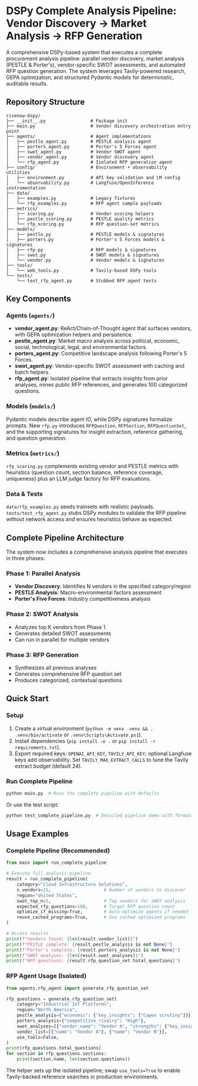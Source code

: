 # DSPy Complete Analysis Pipeline: Vendor Discovery → Market Analysis → RFP Generation

A comprehensive DSPy-based system that executes a complete procurement analysis pipeline: parallel vendor discovery, market analysis (PESTLE & Porter's), vendor-specific SWOT assessments, and automated RFP question generation. The system leverages Tavily-powered research, GEPA optimization, and structured Pydantic models for deterministic, auditable results.

## Repository Structure

```
risenow-dspy/
├── __init__.py                 # Package init
├── main.py                     # Vendor discovery orchestration entry point
├── agents/                     # Agent implementations
│   ├── pestle_agent.py         # PESTLE analysis agent
│   ├── porters_agent.py        # Porter's 5 Forces agent
│   ├── swot_agent.py           # Vendor SWOT agent
│   ├── vendor_agent.py         # Vendor discovery agent
│   └── rfp_agent.py            # Isolated RFP generation agent
├── config/                     # Environment + observability utilities
│   ├── environment.py          # API key validation and LM config
│   └── observability.py        # Langfuse/OpenInference instrumentation
├── data/
│   ├── examples.py             # Legacy fixtures
│   └── rfp_examples.py         # RFP agent sample payloads
├── metrics/
│   ├── scoring.py              # Vendor scoring helpers
│   ├── pestle_scoring.py       # PESTLE quality metrics
│   └── rfp_scoring.py          # RFP question-set metrics
├── models/
│   ├── pestle.py               # PESTLE models & signatures
│   ├── porters.py              # Porter's 5 Forces models & signatures
│   ├── rfp.py                  # RFP models & signatures
│   ├── swot.py                 # SWOT models & signatures
│   └── vendor.py               # Vendor models & signatures
├── tools/
│   └── web_tools.py            # Tavily-based DSPy tools
└── tests/
    └── test_rfp_agent.py       # Stubbed RFP agent tests
```

## Key Components

### Agents (`agents/`)
- **vendor_agent.py**: ReAct/Chain-of-Thought agent that surfaces vendors, with GEPA optimization helpers and persistence.
- **pestle_agent.py**: Market macro analysis across political, economic, social, technological, legal, and environmental factors.
- **porters_agent.py**: Competitive landscape analysis following Porter's 5 Forces.
- **swot_agent.py**: Vendor-specific SWOT assessment with caching and batch helpers.
- **rfp_agent.py**: Isolated pipeline that extracts insights from prior analyses, mines public RFP references, and generates 100 categorized questions.

### Models (`models/`)
Pydantic models describe agent IO, while DSPy signatures formalize prompts. New `rfp.py` introduces `RFPQuestion`, `RFPSection`, `RFPQuestionSet`, and the supporting signatures for insight extraction, reference gathering, and question generation.

### Metrics (`metrics/`)
`rfp_scoring.py` complements existing vendor and PESTLE metrics with heuristics (question count, section balance, reference coverage, uniqueness) plus an LLM judge factory for RFP evaluations.

### Data & Tests
`data/rfp_examples.py` seeds trainsets with realistic payloads. `tests/test_rfp_agent.py` stubs DSPy modules to validate the RFP pipeline without network access and ensures heuristics behave as expected.

## Complete Pipeline Architecture

The system now includes a comprehensive analysis pipeline that executes in three phases:

### Phase 1: Parallel Analysis
- **Vendor Discovery**: Identifies N vendors in the specified category/region
- **PESTLE Analysis**: Macro-environmental factors assessment
- **Porter's Five Forces**: Industry competitiveness analysis

### Phase 2: SWOT Analysis
- Analyzes top K vendors from Phase 1
- Generates detailed SWOT assessments
- Can run in parallel for multiple vendors

### Phase 3: RFP Generation
- Synthesizes all previous analyses
- Generates comprehensive RFP question set
- Produces categorized, contextual questions

## Quick Start

### Setup
1. Create a virtual environment (`python -m venv .venv && . .venv/bin/activate` or `.venv\Scripts\Activate.ps1`).
2. Install dependencies (`pip install -e .` or `pip install -r requirements.txt`).
3. Export required keys: `OPENAI_API_KEY`, `TAVILY_API_KEY`; optional Langfuse keys add observability. Set `TAVILY_MAX_EXTRACT_CALLS` to tune the Tavily extract budget (default 24).

### Run Complete Pipeline
```python
python main.py  # Runs the complete pipeline with defaults
```

Or use the test script:
```python
python test_complete_pipeline.py  # Detailed pipeline demo with formatted output
```

## Usage Examples

### Complete Pipeline (Recommended)

```python
from main import run_complete_pipeline

# Execute full analysis pipeline
result = run_complete_pipeline(
    category="Cloud Infrastructure Solutions",
    n_vendors=15,                    # Number of vendors to discover
    region="United States",
    swot_top_n=5,                    # Top vendors for SWOT analysis
    expected_rfp_questions=100,      # Target RFP question count
    optimize_if_missing=True,        # Auto-optimize agents if needed
    reuse_cached_programs=True,      # Use cached optimized programs
)

# Access results
print(f"Vendors found: {len(result.vendor_list)}")
print(f"PESTLE complete: {result.pestle_analysis is not None}")
print(f"Porter's complete: {result.porters_analysis is not None}")
print(f"SWOT analyses: {len(result.swot_analyses)}")
print(f"RFP questions: {result.rfp_question_set.total_questions}")
```

### RFP Agent Usage (Isolated)

```python
from agents.rfp_agent import generate_rfp_question_set

rfp_questions = generate_rfp_question_set(
    category="Industrial IoT Platforms",
    region="North America",
    pestle_analysis={"economic": {"key_insights": ["Capex scrutiny"]}},
    porters_analysis={"competitive_rivalry": "High"},
    swot_analyses=[{"vendor_name": "Vendor A", "strengths": {"key_insights": ["Edge coverage"]}}],
    vendor_list=[{"name": "Vendor A"}, {"name": "Vendor B"}],
    use_tools=False,
)
print(rfp_questions.total_questions)
for section in rfp_questions.sections:
    print(section.name, len(section.questions))
```

The helper sets up the isolated pipeline; swap `use_tools=True` to enable Tavily-backed reference searches in production environments.
